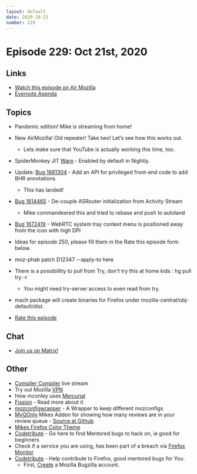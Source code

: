 ```yaml
---
layout: default
date: 2020-10-21
number: 229
---
```


# Episode 229: Oct 21st, 2020

## Links
* [Watch this episode on Air Mozilla](https://mozilla.hosted.panopto.com/Panopto/Pages/Viewer.aspx?id=98c9ce8d-43e2-41eb-b708-ac5b0183ff75)
* [Evernote Agenda](https://www.evernote.com/shard/s434/client/snv?noteGuid=f3114a27-213c-437a-8be6-be4c5936c293&noteKey=fe3ed8cc280c028d&sn=https%3A%2F%2Fwww.evernote.com%2Fshard%2Fs434%2Fsh%2Ff3114a27-213c-437a-8be6-be4c5936c293%2Ffe3ed8cc280c028d&title=October%2B21st%252C%2B2020%2B-%2BEpisode%2B229)

## Topics
* Pandemic edition! Mike is streaming from home!
* New AirMozilla! Old repeater! Take two! Let’s see how this works out.
  - Lets make sure that YouTube is actually working this time, too.
* SpiderMonkey JIT [Warp](https://groups.google.com/g/mozilla.dev.platform/c/1PHhxBxSehQ/m/16XtX5ryBQAJ) - Enabled by default in Nightly.
* Update: [Bug 1661304](https://bugzilla.mozilla.org/show_bug.cgi?id=1661304) - Add an API for privileged front-end code to add BHR annotations 
  - This has landed!
* [Bug 1614465](https://bugzilla.mozilla.org/show_bug.cgi?id=1614465) - De-couple ASRouter initialization from Activity Stream
  - Mike commandeered this and tried to rebase and push to autoland
* [Bug 1672419](https://bugzilla.mozilla.org/show_bug.cgi?id=1672419) - WebRTC system tray context menu is positioned away from the icon with high DPI
* Ideas for episode 250, please fill them in the Rate this episode form below.
* moz-phab patch D12347 --apply-to here
* There is a possibillity to pull from Try, don't try this at home kids : hg pull try -r <longID>
  - You might need try-server access to even read from try.
* mach package will create binaries for Firefox under mozilla-central/obj-default/dist. 

* [Rate this episode](https://forms.gle/f3o15dUVFretgMKJ9)

## Chat
* [Join us on Matrix!](https://matrix.to/#/!enWuAmKDOEEPYejXRk:mozilla.org?via=mozilla.org&via=raim.ist)

## Other
* [Compiler Compiler](https://www.twitch.tv/codehag) live stream
* Try out Mozilla [VPN](https://vpn.mozilla.org/)
* How mconley uses [Mercurial](https://mikeconley.github.io/documents/How_mconley_uses_Mercurial_for_Mozilla_code)
* [Fission](https://firefox-source-docs.mozilla.org/dom/dom/Fission.html) - Read more about it
* [mozconfigwrapper](https://github.com/ahal/mozconfigwrapper) - A Wrapper to keep different mozconfigs
* [MyQOnly](https://addons.mozilla.org/en-US/firefox/addon/myqonly/) Mikes Addon for showing how many reviews are in your review queue - [Source at Github](https://github.com/mikeconley/myqonly)
* [Mikes Firefox Color Theme](https://addons.mozilla.org/en-US/firefox/addon/electricbluegaloo/)
* [Codetribute](https://codetribute.mozilla.org/) - Go here to find Mentored bugs to hack on, ie good for beginners
* Check if a service you are using, has been part of a breach via [Firefox Monitor](https://monitor.firefox.com/breaches)
* [Codetribute](https://codetribute.mozilla.org/) - Help contribute to Firefox, good mentored bugs for You.
  - First, [Create](https://bugzilla.mozilla.org/createaccount.cgi) a Mozilla Bugzilla account.

